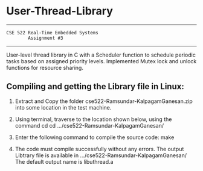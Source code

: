 # User-Thread-Library
*****************************************
	CSE 522 Real-Time Embedded Systems
			Assignment #3

*****************************************

User-level thread library in C with a Scheduler function to schedule periodic tasks based on assigned priority levels.
Implemented Mutex lock and unlock functions for resource sharing.

Compiling and getting the Library file in Linux:
--------------------------------------------------------------
1. Extract and Copy the folder cse522-Ramsundar-KalpagamGanesan.zip into some location in the test machine.

2. Using terminal, traverse to the location shown below, using the command cd
	cd .../cse522-Ramsundar-KalpagamGanesan/

3. Enter the following command to compile the source code:
	make

4. The code must compile successfully without any errors.
	The output Libtrary file is available in .../cse522-Ramsundar-KalpagamGanesan/
	The default output name is libuthread.a